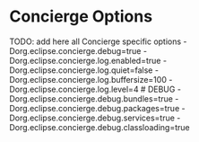 # Concierge Options

TODO: add here all Concierge specific options
-Dorg.eclipse.concierge.debug=true
-Dorg.eclipse.concierge.log.enabled=true
-Dorg.eclipse.concierge.log.quiet=false
-Dorg.eclipse.concierge.log.buffersize=100
-Dorg.eclipse.concierge.log.level=4 # DEBUG
-Dorg.eclipse.concierge.debug.bundles=true
-Dorg.eclipse.concierge.debug.packages=true
-Dorg.eclipse.concierge.debug.services=true
-Dorg.eclipse.concierge.debug.classloading=true
